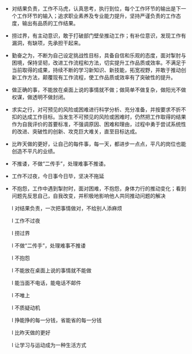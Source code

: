 - 对结果负责，工作不马虎，认真思考，执行到位，每个工作环节的输出是下一个工作环节的输入；追求职业素养及专业能力提升，坚持严谨负责的工作态度，输出有品质的工作结果。

- 捞过界，有主动意识，敢于打破部门壁垒推动工作；有补位意识，发现工作有漏洞，有缺项，先承担干起来。

- 勤奋之为，不断为自己设定挑战性目标，具备自信和乐观的态度，面对掣肘与困境，保持坚韧，改进工作流程和方法，切实提升工作品质或效率。不满足于当前取得的成果，持续不断的学习新知识、新技能，拓宽视野，并敢于推动创新工作方法，颠覆现有工作流程，使工作品质或效率有了突破性的提升。

- 做正确的事，不能放在桌面上说的事情就不做；做简单不做复杂，做阳光不做权谋，做透明不做封闭。

- 求实之行，对可预见的风险或困难进行科学分析、充分准备，并按要求不折不扣的达成工作目标。当发生不可预见的风险或困难时，仍然把工作取得的结果作为自我评价的首要标准，不强调原因、困难和理由，过程中勇于尝试系统性的改进、突破性的创新、攻克巨大难关，直至目标达成。

- 比昨天做的更好，让自己的每件事，每一天，都进步一点点，平凡的岗位也能创造不平凡的业绩。

- 不推诿，不做“二传手”，处理难事不推诿。

- 工作不过夜，今日事今日毕，坚决不拖延

- 不抱怨，工作中遇到掣肘时，面对困难，不抱怨，身体力行的推动变化；看到问题先反思自己，自我改变，并积极地影响他人共同推动问题的解决

  

  

  l 对结果负责，一次把事情做对，不给别人添麻烦

  l 工作不过夜

  l 捞过界

  l 不做“二传手”，处理难事不推诿

  l 不抱怨

  l 不能放在桌面上说的事情就不能做

  l 能当面不电话，能电话不邮件

  l 不唯上

  l 不质疑动机

  l 挣能挣的每一分钱，省能省的每一分钱

  l 比昨天做的更好

  l 让学习与运动成为一种生活方式

  



